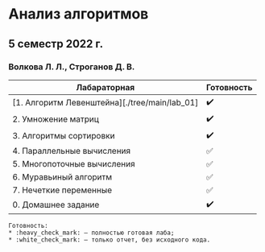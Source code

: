 # Анализ алгоритмов
## 5 семестр 2022 г.
### Волкова Л. Л., Строганов Д. В.

| Лабараторная                                  | Готовность         |
|-----------------------------------------------|--------------------|
| [1. Алгоритм Левенштейна][./tree/main/lab_01] | :heavy_check_mark: |
| 2. Умножение матриц         | :heavy_check_mark: |
| 3. Алгоритмы сортировки     | :heavy_check_mark: |
| 4. Параллельные вычисления  | :white_check_mark: |
| 5. Многопоточные вычисления | :white_check_mark: |
| 6. Муравьиный алгоритм      | :white_check_mark: |
| 7. Нечеткие переменные      | :white_check_mark: |
| 0. Домашнее задание         | :heavy_check_mark: |

    Готовность:
    * :heavy_check_mark: — полностью готовая лаба;
    * :white_check_mark: — только отчет, без исходного кода.
